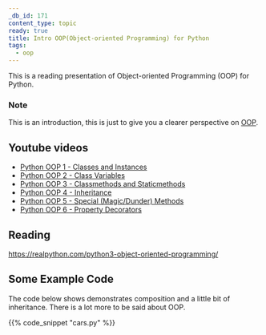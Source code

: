 ```yaml
---
_db_id: 171
content_type: topic
ready: true
title: Intro OOP(Object-oriented Programming) for Python
tags:
  - oop
---
```


This is a reading presentation of Object-oriented Programming (OOP) for Python.

### Note

This is an introduction, this is just to give you a clearer perspective on [OOP](https://drive.google.com/file/d/1DzMx2P8xSBCp3HdTU8KgXXRNUA3GaXga/view?usp=).

## Youtube videos

- [Python OOP 1 - Classes and Instances](https://youtu.be/ZDa-Z5JzLYM)
- [Python OOP 2 - Class Variables](https://youtu.be/BJ-VvGyQxho)
- [Python OOP 3 - Classmethods and Staticmethods](https://youtu.be/rq8cL2XMM5M)
- [Python OOP 4 - Inheritance](https://youtu.be/RSl87lqOXDE)
- [Python OOP 5 - Special (Magic/Dunder) Methods](https://youtu.be/3ohzBxoFHAY)
- [Python OOP 6 - Property Decorators](https://youtu.be/jCzT9XFZ5bw)

## Reading

https://realpython.com/python3-object-oriented-programming/

## Some Example Code

The code below shows demonstrates composition and a little bit of inheritance. There is a lot more to be said about OOP.

{{% code_snippet "cars.py" %}}
